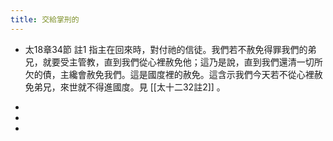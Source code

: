 ```yaml
---
title: 交給掌刑的
---
```


- 太18章34節 註1
指主在回來時，對付祂的信徒。我們若不赦免得罪我們的弟兄，就要受主管教，直到我們從心裡赦免他；這乃是說，直到我們還清一切所欠的債，主纔會赦免我們。這是國度裡的赦免。這含示我們今天若不從心裡赦免弟兄，來世就不得進國度。見 [[太十二32註2]] 。

- 

- 

- 
